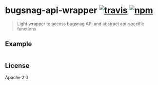 # bugsnag-api-wrapper [![travis][travis_img]][travis_url] [![npm][npm_img]][npm_url]

> Light wrapper to access bugsnag API and abstract api-specific functions

## Example

```javascript
```

## License

Apache 2.0

[travis_img]: https://img.shields.io/travis/mongodb-js/bugsnag-api-wrapper.svg
[travis_url]: https://travis-ci.org/mongodb-js/bugsnag-api-wrapper
[npm_img]: https://img.shields.io/npm/v/bugsnag-api-wrapper.svg
[npm_url]: https://npmjs.org/package/bugsnag-api-wrapper
